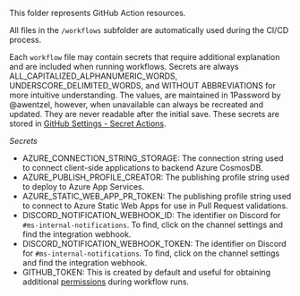 This folder represents GitHub Action resources.

All files in the `/workflows` subfolder are automatically used during the CI/CD process.

Each `workflow` file may contain secrets that require additional explanation and are included when running workflows. Secrets are always ALL_CAPITALIZED_ALPHANUMERIC_WORDS, UNDERSCORE_DELIMITED_WORDS, and WITHOUT ABBREVIATIONS for more intuitive understanding. The values, are maintained in 1Password by @awentzel, however, when unavailable can always be recreated and updated. They are never readable after the initial save. These secrets are stored in [GitHub Settings - Secret Actions](https://github.com/microsoft/fast-creator/settings/secrets/actions).

*Secrets*
* AZURE_CONNECTION_STRING_STORAGE: The connection string used to connect client-side applications to backend Azure CosmosDB.
* AZURE_PUBLISH_PROFILE_CREATOR: The publishing profile string used to deploy to Azure App Services.
* AZURE_STATIC_WEB_APP_PR_TOKEN: The publishing profile string used to connect to Azure Static Web Apps for use in Pull Request validations.
* DISCORD_NOTIFICATION_WEBHOOK_ID: The identifier on Discord for `#ms-internal-notifications`. To find, click on the channel settings and find the integration webhook.
* DISCORD_NOTIFICATION_WEBHOOK_TOKEN: The identifier on Discord for `#ms-internal-notifications`. To find, click on the channel settings and find the integration webhook.
* GITHUB_TOKEN: This is created by default and useful for obtaining additional [permissions](https://github.blog/changelog/2021-04-20-github-actions-control-permissions-for-github_token/) during workflow runs.
